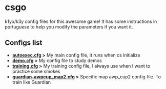 # csgo
k1yo/k3y config files for this awesome game! It has some instructions in portuguese to help you modify the parameters if you want it.

## Configs list

- **[autoexec.cfg](autoexec.cfg) >** My main config file, it runs when cs initialize
- **[demo.cfg](demo.cfg) >** My config file to study demos
- **[training.cfg](training.cfg) >** My training config file, I always use when I want to practice some smokes
- **[guardian-awpcup_map2.cfg](guardian-awpcup_map2.cfg) >** Specific map awp_cup2 config file. To train like Guardian
